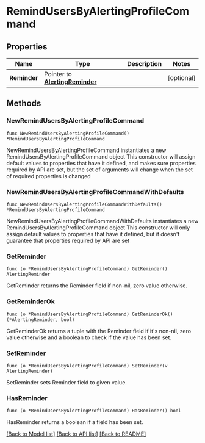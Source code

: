 # RemindUsersByAlertingProfileCommand

## Properties

Name | Type | Description | Notes
------------ | ------------- | ------------- | -------------
**Reminder** | Pointer to [**AlertingReminder**](AlertingReminder.md) |  | [optional] 

## Methods

### NewRemindUsersByAlertingProfileCommand

`func NewRemindUsersByAlertingProfileCommand() *RemindUsersByAlertingProfileCommand`

NewRemindUsersByAlertingProfileCommand instantiates a new RemindUsersByAlertingProfileCommand object
This constructor will assign default values to properties that have it defined,
and makes sure properties required by API are set, but the set of arguments
will change when the set of required properties is changed

### NewRemindUsersByAlertingProfileCommandWithDefaults

`func NewRemindUsersByAlertingProfileCommandWithDefaults() *RemindUsersByAlertingProfileCommand`

NewRemindUsersByAlertingProfileCommandWithDefaults instantiates a new RemindUsersByAlertingProfileCommand object
This constructor will only assign default values to properties that have it defined,
but it doesn't guarantee that properties required by API are set

### GetReminder

`func (o *RemindUsersByAlertingProfileCommand) GetReminder() AlertingReminder`

GetReminder returns the Reminder field if non-nil, zero value otherwise.

### GetReminderOk

`func (o *RemindUsersByAlertingProfileCommand) GetReminderOk() (*AlertingReminder, bool)`

GetReminderOk returns a tuple with the Reminder field if it's non-nil, zero value otherwise
and a boolean to check if the value has been set.

### SetReminder

`func (o *RemindUsersByAlertingProfileCommand) SetReminder(v AlertingReminder)`

SetReminder sets Reminder field to given value.

### HasReminder

`func (o *RemindUsersByAlertingProfileCommand) HasReminder() bool`

HasReminder returns a boolean if a field has been set.


[[Back to Model list]](../README.md#documentation-for-models) [[Back to API list]](../README.md#documentation-for-api-endpoints) [[Back to README]](../README.md)


